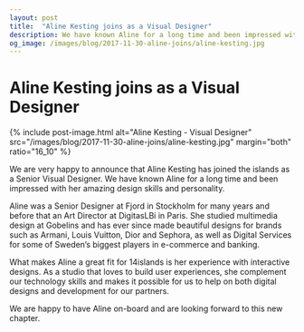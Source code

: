 ```yaml
---
layout: post
title:  "Aline Kesting joins as a Visual Designer"
description: We have known Aline for a long time and been impressed with her amazing design skills and personality.
og_image: /images/blog/2017-11-30-aline-joins/aline-kesting.jpg
---
```


# Aline Kesting joins as a Visual Designer

{% include post-image.html alt="Aline Kesting - Visual Designer" src="/images/blog/2017-11-30-aline-joins/aline-kesting.jpg" margin="both" ratio="16_10" %}

We are very happy to announce that Aline Kesting has joined the islands as a Senior Visual Designer. We have known Aline for a long time and been impressed with her amazing design skills and personality.

Aline was a Senior Designer at Fjord in Stockholm for many years and before that an Art Director at DigitasLBi in Paris. She studied multimedia design at Gobelins and has ever since made beautiful designs for brands such as Armani, Louis Vuitton, Dior and Sephora, as well as Digital Services for some of Sweden’s biggest players in e-commerce and banking.

What makes Aline a great fit for 14islands is her experience with interactive designs. As a studio that loves to build user experiences, she complement our technology skills and makes it possible for us to help on both digital designs and development for our partners.

We are happy to have Aline on-board and are looking forward to this new chapter.
